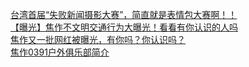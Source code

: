   
[台湾首届“失败新闻摄影大赛”，简直就是表情包大赛啊！！](http://www.dianyue.me/archives/576/utg8s62mh1j2n9yv/)  
[【曝光】焦作不文明交通行为大曝光！看看有你认识的人吗](http://www.dianyue.me/archives/089/wjpss8na06ov1ffv/)  
[焦作又一批网红被曝光，有你吗？你认识吗？](http://www.dianyue.me/archives/464/lonqpllfjmp4oexg/)  
[焦作0391户外俱乐部简介](http://www.dianyue.me/archives/113/jeyixn199ck5hh74/)